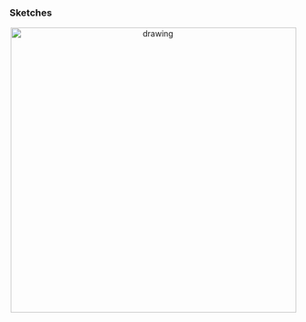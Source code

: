 <h3> Sketches </h3>

<p align="center">
<img src="https://paulxu.me/interests/painting/images/oppenheimer.jpeg" alt="drawing" width="500"/>
</p>

